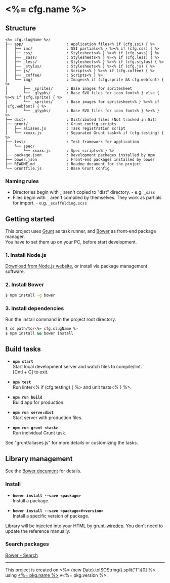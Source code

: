 # <%= cfg.name %>

## Structure
```
<%= cfg.slugName %>/
├── app/                   : Application files<% if (cfg.ssi) { %>
│   ├── inc/               : SSI partials<% } %><% if (cfg.css) { %>
│   ├── css/               : Stylesheets<% } %><% if (cfg.sass) { %>
│   ├── _sass/             : Stylesheets<% } %><% if (cfg.less) { %>
│   ├── _less/             : Stylesheets<% } %><% if (cfg.stylus) { %>
│   ├── _stylus/           : Stylesheets<% } %><% if (cfg.js) { %>
│   ├── js/                : Scripts<% } %><% if (cfg.coffee) { %>
│   ├── _coffee/           : Scripts<% } %>
│   └── img/               : Images<% if (cfg.sprite && cfg.webfont) { %>
│       ├── _sprites/      : Base images for spritesheet
│       └── _glyphs/       : Base SVG files for icon font<% } else { %><% if (cfg.sprite) { %>
│       └── _sprites/      : Base images for spritesheet<% } %><% if (cfg.webfont) { %>
│       └── _glyphs/       : Base SVG files for icon font<% } %><% } %>
├── dist/                  : Distributed files (Not tracked in Git)
├── grunt/                 : Grunt config scripts
│   ├── aliases.js         : Task registration script
│   └── xxxxx.js           : Separated Grunt task<% if (cfg.testing) { %>
├── test/                  : Test framework for application
│   └── spec/
│       └── xxxxx.js       : Spec scripts<% } %>
├── package.json           : Development packages installed by npm
├── bower.json             : Front-end packages installed by bower
├── README.md              : Readme document for the project
└── Gruntfile.js           : Base Grunt config
```

### Naming rules
* Directories begin with `_` aren't copied to "dist" directory. - e.g. `_sass`
* Files begin with `_` aren't compiled by themselves. They work as partials for import. - e.g. `_scaffolding.scss`

## Getting started
This project uses [Grunt](http://gruntjs.com/) as task runner, and [Bower](http://bower.io/) as front-end package manager.  
You have to set them up on your PC, before start development.

### 1. Install Node.js
[Download from Node.js website](https://nodejs.org/), or install via package management software.

### 2. Install Bower

```sh
$ npm install -g bower
```

### 3. Install dependencies
Run the install command in the project root directory.

```sh
$ cd path/to/<%= cfg.slugName %>
$ npm install && bower install
```

## Build tasks
* **`npm start`**  
  Start local development server and watch files to compile/lint.  
  [Cntl + C] to exit.

* **`npm test`**  
  Run linter<% if (cfg.testing) { %> and unit tests<% } %>.

* **`npm run build`**  
  Build app for production.

* **`npm run serve:dist`**  
  Start server with production files.

* **`npm run grunt <task>`**  
  Run individual Grunt task.

See "grunt/aliases.js" for more details or customizing the tasks.

## Library management
See the [Bower document](http://bower.io/#usage) for details.

### Install
* **`bower install --save <package>`**  
  Install a package.

* **`bower install --save <package>#<version>`**  
  Install a specific version of package.

Library will be injected into your HTML by [grunt-wiredep](https://github.com/stephenplusplus/grunt-wiredep).
You don't need to update the reference manually.

### Search packages
[Bower - Search](http://bower.io/search/)

----

This project is created on <%= (new Date).toISOString().split('T')[0] %> using [<%= pkg.name %>](<%= pkg.homepage %>) v<%= pkg.version %>.
